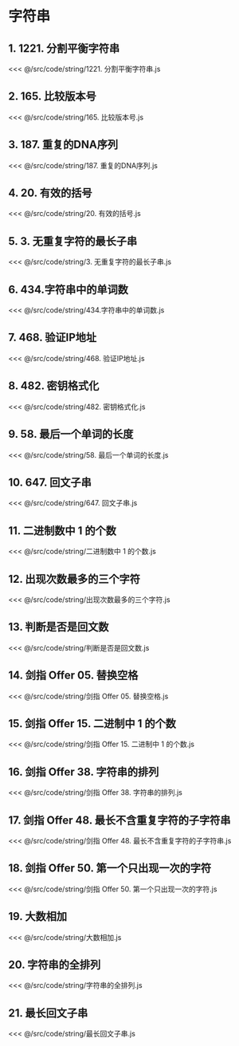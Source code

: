 # 字符串

## 1. 1221. 分割平衡字符串

<<< @/src/code/string/1221. 分割平衡字符串.js

## 2. 165. 比较版本号

<<< @/src/code/string/165. 比较版本号.js

## 3. 187. 重复的DNA序列

<<< @/src/code/string/187. 重复的DNA序列.js

## 4. 20. 有效的括号

<<< @/src/code/string/20. 有效的括号.js

## 5. 3. 无重复字符的最长子串

<<< @/src/code/string/3. 无重复字符的最长子串.js

## 6. 434.字符串中的单词数

<<< @/src/code/string/434.字符串中的单词数.js

## 7. 468. 验证IP地址

<<< @/src/code/string/468. 验证IP地址.js

## 8. 482. 密钥格式化

<<< @/src/code/string/482. 密钥格式化.js

## 9. 58. 最后一个单词的长度

<<< @/src/code/string/58. 最后一个单词的长度.js

## 10. 647. 回文子串

<<< @/src/code/string/647. 回文子串.js

## 11. 二进制数中 1 的个数

<<< @/src/code/string/二进制数中 1 的个数.js

## 12. 出现次数最多的三个字符

<<< @/src/code/string/出现次数最多的三个字符.js

## 13. 判断是否是回文数

<<< @/src/code/string/判断是否是回文数.js

## 14. 剑指 Offer 05. 替换空格

<<< @/src/code/string/剑指 Offer 05. 替换空格.js

## 15. 剑指 Offer 15. 二进制中 1 的个数

<<< @/src/code/string/剑指 Offer 15. 二进制中 1 的个数.js

## 16. 剑指 Offer 38. 字符串的排列

<<< @/src/code/string/剑指 Offer 38. 字符串的排列.js

## 17. 剑指 Offer 48. 最长不含重复字符的子字符串

<<< @/src/code/string/剑指 Offer 48. 最长不含重复字符的子字符串.js

## 18. 剑指 Offer 50. 第一个只出现一次的字符

<<< @/src/code/string/剑指 Offer 50. 第一个只出现一次的字符.js

## 19. 大数相加

<<< @/src/code/string/大数相加.js

## 20. 字符串的全排列

<<< @/src/code/string/字符串的全排列.js

## 21. 最长回文子串

<<< @/src/code/string/最长回文子串.js